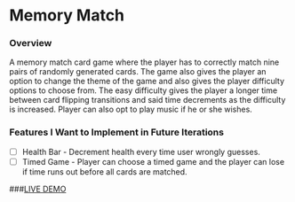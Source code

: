 # Memory Match

### Overview

A memory match card game where the player has to correctly match nine pairs of randomly generated cards. The game also gives the player an option to change the theme of the game and also gives the player difficulty options to choose from. The easy difficulty gives the player a longer time between card flipping transitions and said time decrements as the difficulty is increased. Player can also opt to play music if he or she wishes.

### Features I Want to Implement in Future Iterations
- [ ] Health Bar - Decrement health every time user wrongly guesses. 
- [ ] Timed Game - Player can choose a timed game and the player can lose if time runs out before all cards are matched.

###[LIVE DEMO](http://ekwon86.github.io/memory_match)






